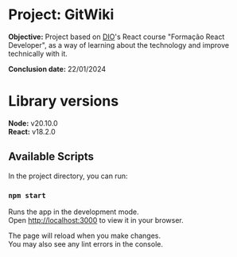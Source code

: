 # Project: GitWiki

 **Objective:** Project based on [DIO](https://web.dio.me)'s React course "Formação React Developer", as a way of learning about the technology and improve technically with it.
 
 **Conclusion date:** 22/01/2024

# Library versions
 **Node:** v20.10.0 \
 **React:** v18.2.0

## Available Scripts

In the project directory, you can run:

### `npm start`

Runs the app in the development mode.\
Open [http://localhost:3000](http://localhost:3000) to view it in your browser.

The page will reload when you make changes.\
You may also see any lint errors in the console.
